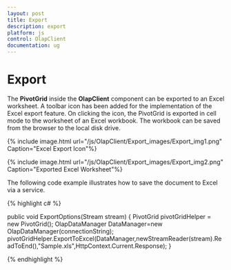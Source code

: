 ```yaml
---
layout: post
title: Export
description: export
platform: js
control: OlapClient
documentation: ug
---
```


# Export

The **PivotGrid** inside the **OlapClient** component can be exported to an Excel worksheet. A toolbar icon has been added for the implementation of the Excel export feature. On clicking the icon, the PivotGrid is exported in cell mode to the worksheet of an Excel workbook. The workbook can be saved from the browser to the local disk drive.

{% include image.html url="/js/OlapClient/Export_images/Export_img1.png" Caption="Excel Export Icon"%}

{% include image.html url="/js/OlapClient/Export_images/Export_img2.png" Caption="Exported Excel Worksheet"%}

The following code example illustrates how to save the document to Excel via a service.

{% highlight c# %}

public void ExportOptions(Stream stream)
{
PivotGrid pivotGridHelper = new PivotGrid();
OlapDataManager DataManager=new OlapDataManager(connectionString);
pivotGridHelper.ExportToExcel(DataManager,newStreamReader(stream).ReadToEnd(),"Sample.xls",HttpContext.Current.Response);
}

{% endhighlight %}




